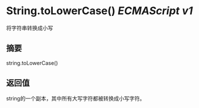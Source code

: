 # String.toLowerCase() _ECMAScript v1_

将字符串转换成小写

## 摘要

string.toLowerCase()

## 返回值

string的一个副本，其中所有大写字符都被转换成小写字符。

